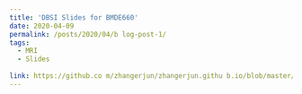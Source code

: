 ```yaml
---
title: 'DBSI Slides for BMDE660'
date: 2020-04-09
permalink: /posts/2020/04/b log-post-1/
tags:
  - MRI
  - Slides
  
link: https://github.co m/zhangerjun/zhangerjun.githu b.io/blob/master/files/DBSI.pdf
---
```

